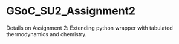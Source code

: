 # GSoC_SU2_Assignment2
Details on Assignment 2: Extending python wrapper with tabulated thermodynamics and chemistry.
